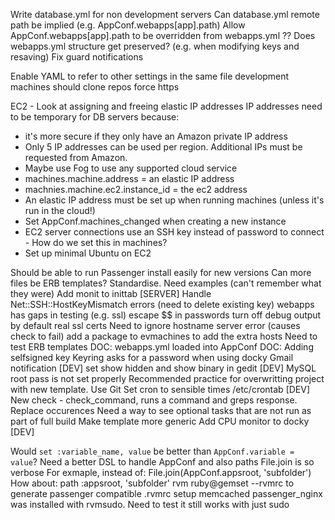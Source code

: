 Write database.yml for non development servers
Can database.yml remote path be implied (e.g. AppConf.webapps[app].path)
Allow AppConf.webapps[app].path to be overridden from webapps.yml
?? Does webapps.yml structure get preserved? (e.g. when modifying keys and resaving)
Fix guard notifications

Enable YAML to refer to other settings in the same file
development machines should clone repos
force https

EC2 - Look at assigning and freeing elastic IP addresses
  IP addresses need to be temporary for DB servers because:
  * it's more secure if they only have an Amazon private IP address
  * Only 5 IP addresses can be used per region. Additional IPs must be requested from Amazon.
  * Maybe use Fog to use any supported cloud service
  * machines.machine.address = an elastic IP address
  * machnies.machine.ec2.instance_id = the ec2 address
  * An elastic IP address must be set up when running machines (unless it's run in the cloud!)
  * Set AppConf.machines_changed when creating a new instance
  * EC2 server connections use an SSH key instead of password to connect - How do we set this in machines?
  * Set up minimal Ubuntu on EC2

Should be able to run Passenger install easily for new versions
Can more files be ERB templates? Standardise. Need examples (can't remember what they were)
Add monit to inittab [SERVER]
Handle Net::SSH::HostKeyMismatch errors (need to delete existing key)
webapps has gaps in testing (e.g. ssl)
escape $$ in passwords
turn off debug output by default
real ssl certs
Need to ignore hostname server error (causes check to fail)
add a package to evmachines to add the extra hosts
Need to test ERB templates
DOC: webapps.yml loaded into AppConf
DOC: Adding selfsigned key
Keyring asks for a password when using docky Gmail notification [DEV]
set show hidden and show binary in gedit [DEV]
MySQL root pass is not set properly
Recommended practice for overwritting project with new template. Use Git
Set cron to sensible times /etc/crontab [DEV]
New check - check_command, runs a command and greps response. Replace occurences
Need a way to see optional tasks that are not run as part of full build
Make template more generic
Add CPU monitor to docky [DEV]

Would `set :variable_name, value` be better than `AppConf.variable = value`?
Need a better DSL to handle AppConf and also paths File.join is so verbose
  For exmaple, instead of:
    File.join(AppConf.appsroot, 'subfolder')
  How about:
    path :appsroot, 'subfolder'
rvm ruby@gemset --rvmrc to generate passenger compatible .rvmrc
setup memcached
passenger_nginx was installed with rvmsudo. Need to test it still works with just sudo

